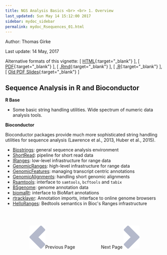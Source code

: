 ```yaml
---
title: NGS Analysis Basics <br> <br> 1. Overview
last_updated: Sun May 14 15:12:00 2017
sidebar: mydoc_sidebar
permalink: mydoc_Rsequences_01.html
---
```

Author: Thomas Girke

Last update: 14 May, 2017 

Alternative formats of this vignette:
[ [HTML](http://girke.bioinformatics.ucr.edu/GEN242/pages/mydoc/Rsequences.html){:target="_blank"} ],
[ [PDF](http://girke.bioinformatics.ucr.edu/GEN242/pages/mydoc/Rsequences.pdf){:target="_blank"} ],
[ [.Rmd](https://raw.githubusercontent.com/tgirke/GEN242/gh-pages/_vignettes/09_Rsequences/Rsequences.Rmd){:target="_blank"} ],
[ [.R](https://raw.githubusercontent.com/tgirke/GEN242/gh-pages/_vignettes/09_Rsequences/Rsequences.R){:target="_blank"} ],
[ [Old PDF Slides](https://drive.google.com/open?id=0B-lLYVUOliJFWEZ0Vkdwckt5LTQ){:target="_blank"} ]



## Sequence Analysis in R and Bioconductor

__R Base__

* Some basic string handling utilities. Wide spectrum of numeric data analysis tools.

__Bioconductor__

Bioconductor packages provide much more sophisticated string handling utilities for sequence analysis (Lawrence et al., 2013, Huber et al., 2015).

* [Biostrings](http://bioconductor.org/packages/release/bioc/html/Biostrings.html): general sequence analysis environment
* [ShortRead](http://bioconductor.org/packages/release/bioc/html/ShortRead.html): pipeline for short read data
* [IRanges](http://bioconductor.org/packages/release/bioc/html/IRanges.html): low-level infrastructure for range data
* [GenomicRanges](http://bioconductor.org/packages/release/bioc/html/GenomicRanges.html): high-level infrastructure for range data
* [GenomicFeatures](http://bioconductor.org/packages/release/bioc/html/GenomicFeatures.html): managing transcript centric annotations
* [GenomicAlignments](http://bioconductor.org/packages/release/bioc/html/GenomicAlignments.html): handling short genomic alignments
* [Rsamtools](http://bioconductor.org/packages/release/bioc/html/Rsamtools.html): interface to  `samtools`, `bcftools` and `tabix` 
* [BSgenome](http://bioconductor.org/packages/release/bioc/html/BSgenome.html): genome annotation data
* [biomaRt](http://bioconductor.org/packages/release/bioc/html/biomaRt.html): interface to BioMart annotations
* [rtracklayer](http://bioconductor.org/packages/release/bioc/html/rtracklayer.html): Annotation imports, interface to online genome browsers
* [HelloRanges](http://bioconductor.org/packages/release/bioc/html/HelloRanges.html): Bedtools semantics in Bioc's Ranges infrastructure


<br><br><center><a href="mydoc_Rsequences_01.html"><img src="images/left_arrow.png" alt="Previous page."></a>Previous Page &nbsp; &nbsp; &nbsp; &nbsp; &nbsp; &nbsp; &nbsp; &nbsp; &nbsp; &nbsp; Next Page
<a href="mydoc_Rsequences_02.html"><img src="images/right_arrow.png" alt="Next page."></a></center>
